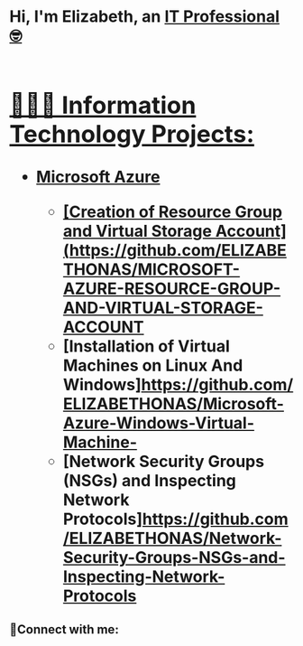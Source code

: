 <h1>Hi, I'm Elizabeth, an <a href="https://linkedin.com/in/ElizabethOnas">IT Professional 🤓 <h1>

<h2> 👩🏽‍💻 Information Technology Projects:</h2>

- <b>Microsoft Azure</b>

  - [Creation of Resource Group and Virtual Storage Account](https://github.com/ELIZABETHONAS/MICROSOFT-AZURE-RESOURCE-GROUP-AND-VIRTUAL-STORAGE-ACCOUNT
  - [Installation of Virtual Machines on Linux And Windows]https://github.com/ELIZABETHONAS/Microsoft-Azure-Windows-Virtual-Machine-
  - [Network Security Groups (NSGs) and Inspecting Network Protocols]https://github.com/ELIZABETHONAS/Network-Security-Groups-NSGs-and-Inspecting-Network-Protocols

<h2>🤳Connect with me:</h2>


[twitter]: https://twitter.com/
[instagram]: https://www.instagram.com/cyber.bethiee
[linkedin]: https://linkedin.com/in/elizabethonasoga
